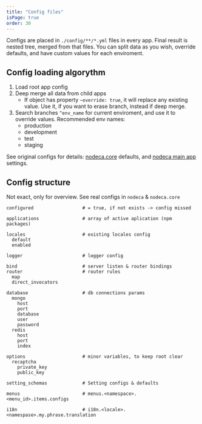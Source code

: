 ```yaml
---
title: "Config files"
isPage: true
order: 30
---
```


Configs are placed in `./config/**/*.yml` files in every app. Final result is
nested tree, merged from that files. You can split data as you wish, override
defaults, and have custom values for each enviroment.

Config loading algorythm
------------------------

1. Load root app config
2. Deep merge all data from child apps
   - If object has property `~override: true`, it will replace any existing
     value. Use it, if you want to erase branch, instead if deep merge.
3. Search branches `^env_name` for current enviroment, and use it to override
   values. Recommended env names:
   - production
   - development
   - test
   - staging

See original configs for details:
[nodeca.core](https://github.com/nodeca/nodeca.core/tree/master/config) defaults,
and [nodeca main app](https://github.com/nodeca/nodeca/tree/master/config)
settings.


Сonfig structure
----------------

Not exact, only for overview. See real configs in `nodeca` & `nodeca.core`

``` none
configured                  # = true, if not exists -> config missed

applications                # array of active aplication (npm packages)

locales                     # existing locales config
  default
  enabled

logger                      # logger config

bind                        # server listen & router bindings
router                      # router rules
  map
  direct_invocators

database                    # db connections params
  mongo
    host
    port
    database
    user
    password
  redis
    host
    port
    index

options                     # minor variables, to keep root clear
  recaptcha
    private_key
    public_key

setting_schemas             # Setting configs & defaults

menus                       # menus.<namespace>.<menu_id>.items.configs

i18n                        # i18n.<locale>.<namespase>.my.phrase.translation
```
